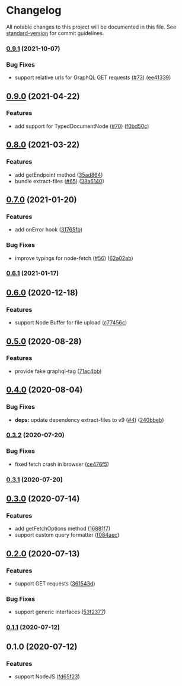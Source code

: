 # Changelog

All notable changes to this project will be documented in this file. See [standard-version](https://github.com/conventional-changelog/standard-version) for commit guidelines.

### [0.9.1](https://github.com/lynxtaa/awesome-graphql-client/compare/v0.9.0...v0.9.1) (2021-10-07)


### Bug Fixes

* support relative urls for GraphQL GET requests ([#73](https://github.com/lynxtaa/awesome-graphql-client/issues/73)) ([ee41339](https://github.com/lynxtaa/awesome-graphql-client/commit/ee41339667eba7a7626e7d3de84e29ef00ab160f))

## [0.9.0](https://github.com/lynxtaa/awesome-graphql-client/compare/v0.8.0...v0.9.0) (2021-04-22)


### Features

* add support for TypedDocumentNode ([#70](https://github.com/lynxtaa/awesome-graphql-client/issues/70)) ([f0bd50c](https://github.com/lynxtaa/awesome-graphql-client/commit/f0bd50c374d66ba5e0e807f3e86c163c820c1f0b))

## [0.8.0](https://github.com/lynxtaa/awesome-graphql-client/compare/v0.7.0...v0.8.0) (2021-03-22)


### Features

* add getEndpoint method ([35ad864](https://github.com/lynxtaa/awesome-graphql-client/commit/35ad8641ec7e6cbd94ef758707350d11afcd187b))
* bundle extract-files ([#65](https://github.com/lynxtaa/awesome-graphql-client/issues/65)) ([38a6140](https://github.com/lynxtaa/awesome-graphql-client/commit/38a6140fd9a6e76c9aa49f3ba059cb676f326f69))

## [0.7.0](https://github.com/lynxtaa/awesome-graphql-client/compare/v0.6.1...v0.7.0) (2021-01-20)


### Features

* add onError hook ([31765fb](https://github.com/lynxtaa/awesome-graphql-client/commit/31765fb5adbc05df8de4f6051b2a22d3359277a8))


### Bug Fixes

* improve typings for node-fetch ([#56](https://github.com/lynxtaa/awesome-graphql-client/issues/56)) ([62a02ab](https://github.com/lynxtaa/awesome-graphql-client/commit/62a02ab703db73dfa0332897af794e368912af82))

### [0.6.1](https://github.com/lynxtaa/awesome-graphql-client/compare/v0.6.0...v0.6.1) (2021-01-17)

## [0.6.0](https://github.com/lynxtaa/awesome-graphql-client/compare/v0.5.0...v0.6.0) (2020-12-18)


### Features

* support Node Buffer for file upload ([c77456c](https://github.com/lynxtaa/awesome-graphql-client/commit/c77456cf929a551639b4c049c4ec798512bb167b))

## [0.5.0](https://github.com/lynxtaa/awesome-graphql-client/compare/v0.4.0...v0.5.0) (2020-08-28)


### Features

* provide fake graphql-tag ([71ac4bb](https://github.com/lynxtaa/awesome-graphql-client/commit/71ac4bb8656833a2b668f82717ae7914386ea05f))

## [0.4.0](https://github.com/lynxtaa/awesome-graphql-client/compare/v0.3.2...v0.4.0) (2020-08-04)


### Bug Fixes

* **deps:** update dependency extract-files to v9 ([#4](https://github.com/lynxtaa/awesome-graphql-client/issues/4)) ([240bbeb](https://github.com/lynxtaa/awesome-graphql-client/commit/240bbebc6efdec712d27ccfbbd6a8e77f57489c9))

### [0.3.2](https://github.com/lynxtaa/awesome-graphql-client/compare/v0.3.1...v0.3.2) (2020-07-20)


### Bug Fixes

* fixed fetch crash in browser ([ce476f5](https://github.com/lynxtaa/awesome-graphql-client/commit/ce476f5f0259bd7221a26508d4bf042a5bb58e69))

### [0.3.1](https://github.com/lynxtaa/awesome-graphql-client/compare/v0.3.0...v0.3.1) (2020-07-20)

## [0.3.0](https://github.com/lynxtaa/awesome-graphql-client/compare/v0.2.0...v0.3.0) (2020-07-14)


### Features

* add getFetchOptions method ([16881f7](https://github.com/lynxtaa/awesome-graphql-client/commit/16881f72c7a1f1f6ab441ac288d67999bb34ed8d))
* support custom query formatter ([f084aec](https://github.com/lynxtaa/awesome-graphql-client/commit/f084aece575a84d8d30539de28a22c4891e9dee9))

## [0.2.0](https://github.com/lynxtaa/awesome-graphql-client/compare/v0.1.1...v0.2.0) (2020-07-13)


### Features

* support GET requests ([361543d](https://github.com/lynxtaa/awesome-graphql-client/commit/361543db85595802fffa0bf96e235d8cc10240f1))


### Bug Fixes

* support generic interfaces ([53f2377](https://github.com/lynxtaa/awesome-graphql-client/commit/53f2377a2ae5e4a8b1ab31b4afba4367175d6307))

### [0.1.1](https://github.com/lynxtaa/awesome-graphql-client/compare/v0.1.0...v0.1.1) (2020-07-12)

## 0.1.0 (2020-07-12)


### Features

* support NodeJS ([fd65f23](https://github.com/lynxtaa/awesome-graphql-client/commit/fd65f23841f7142c29f34e36f04d544b7e57ca38))
